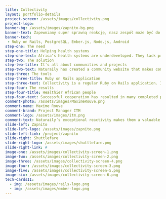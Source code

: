 ```yaml
---
title: Collectivity
layout: portfolio-details
project-screen: /assets/images/collectivity.png
project-logo: 
banner-bg: /assets/images/zapnito-bg.png
banner-text: Zapewniamy super sprawną reakcję, nasz zespół może być do Twojej dyspozycji już 48 h od pierwszego kontaktu!
banner-tech:
 - Ruby on Rails, PostgreSQL, Ember.js, Node.js, Android
step-one: The need
step-one-title: Helping health systems
step-one-text: Africa’s health systems are underdeveloped. They lack proper design, implementation and evaluation of policies. What would have positive impact? Professionals who cooperate, share their experience and knowledge. Five years ago such group met and made a sad discovery - the potential is there, but there’s no place to share insights and organize cooperation. That’s where Naturaily enters the scene to help build online community solution.
step-two: The solution
step-two-title: It’s all about communities and projects
step-two-text: Naturaily has created a community website that makes communication and cooperation much easier. Two key sections of the website are Activities and Communities.<br><br>Activities are all about projects and flash consultations. Community members either take on bigger projects and use the site to communicate and come up with solutions or take part in flash consultations which are easier to organize and aim to quickly solve simple issues in a Reddit-like manner. For projects one needs to be accepted by project manager whereas flash consultations are open for everybody.<br><br>Communities are focused on discussions and resources. Each community can discuss issues and store resources on its page. Links to projects and community experts’ profiles are stored on the community page as well.
step-three: The tools
step-three-title: Ruby on Rails application
step-three-text: Collectivity is a regular Ruby on Rails application. It’s been developed with responsive web design approach in mind which means it’s ready to be used on mobile devices. It utilizes Backbone.js and HTML5. AWS S3 service has been chosen for storing files.<br><br>Sophisticated set of tools has been used to enable smooth development and deployment process. Among them Jenkins with plugins for continuous integration and ensuring code quality, Docker for deployment.<br><br>Project has been managed using Kanban methodology.
step-four: The results
step-four-title: Healthier African people
step-four-text: Successful cooperation has resulted in many completed projects changing the African health systems for better.
comment-photo: /assets/images/MaximeRouve.png
comment-name: Maxime Rouve
comment-brand: Project Manager ITM
comment-logo: /assets/images/itm.png
comment-text: Naturaily’s exceptional reactivity makes them a valuable development partner. Another advantage is their ability to communicate well with non-technical people. While they could maybe improve their schedule estimates, they consistently hit deadlines and deliver clever solutions.
slide-left: Zapnito
slide-left-logo: /assets/images/zapnito.png
slide-left-link: /project/zapnito
slide-right: Shuttlefare
slide-right-logo: /assets/images/shuttlefare.png
slide-right-link: #
image-one: /assets/images/collectivity-screen-1.png
image-two: /assets/images/collectivity-screen-2.png
image-three: /assets/images/collectivity-screen-4.png
image-four: /assets/images/collectivity-screen-3.png
image-five: /assets/images/collectivity-screen-5.png
image-six: /assets/images/collectivity-screen-6.png
tech-cardsII:
  - img: /assets/images/rails-logo.png
  - img: /assets/images/ember-logo.png
---
```

